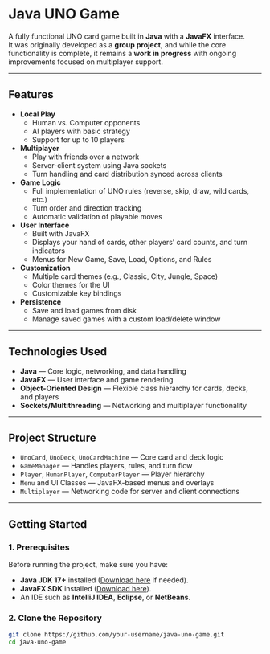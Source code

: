 # Java UNO Game

A fully functional UNO card game built in **Java** with a **JavaFX** interface.  
It was originally developed as a **group project**, and while the core functionality is complete, it remains a **work in progress** with ongoing improvements focused on multiplayer support.

---

## Features

- **Local Play**
  - Human vs. Computer opponents
  - AI players with basic strategy
  - Support for up to 10 players
- **Multiplayer**
  - Play with friends over a network
  - Server-client system using Java sockets
  - Turn handling and card distribution synced across clients
- **Game Logic**
  - Full implementation of UNO rules (reverse, skip, draw, wild cards, etc.)
  - Turn order and direction tracking
  - Automatic validation of playable moves
- **User Interface**
  - Built with JavaFX
  - Displays your hand of cards, other players’ card counts, and turn indicators
  - Menus for New Game, Save, Load, Options, and Rules
- **Customization**
  - Multiple card themes (e.g., Classic, City, Jungle, Space)
  - Color themes for the UI
  - Customizable key bindings
- **Persistence**
  - Save and load games from disk
  - Manage saved games with a custom load/delete window

---

## Technologies Used

- **Java** — Core logic, networking, and data handling
- **JavaFX** — User interface and game rendering
- **Object-Oriented Design** — Flexible class hierarchy for cards, decks, and players
- **Sockets/Multithreading** — Networking and multiplayer functionality

---

## Project Structure

- `UnoCard`, `UnoDeck`, `UnoCardMachine` — Core card and deck logic
- `GameManager` — Handles players, rules, and turn flow
- `Player`, `HumanPlayer`, `ComputerPlayer` — Player hierarchy
- `Menu` and UI Classes — JavaFX-based menus and overlays
- `Multiplayer` — Networking code for server and client connections

---

## Getting Started

### 1. Prerequisites
Before running the project, make sure you have:
- **Java JDK 17+** installed ([Download here](https://adoptium.net/) if needed).  
- **JavaFX SDK** installed ([Download here](https://openjfx.io/)).  
- An IDE such as **IntelliJ IDEA**, **Eclipse**, or **NetBeans**.  

### 2. Clone the Repository
```bash
git clone https://github.com/your-username/java-uno-game.git
cd java-uno-game
